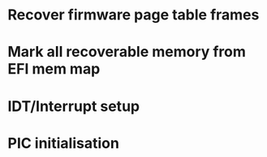 # Recover firmware page table frames

# Mark all recoverable memory from EFI mem map

# IDT/Interrupt setup

# PIC initialisation